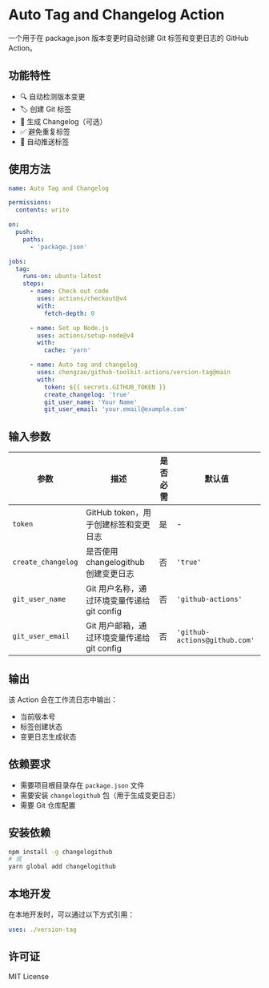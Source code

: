 # Auto Tag and Changelog Action

一个用于在 package.json 版本变更时自动创建 Git 标签和变更日志的 GitHub Action。

## 功能特性

- 🔍 自动检测版本变更
- 🏷️ 创建 Git 标签
- 📝 生成 Changelog（可选）
- ✅ 避免重复标签
- 🚀 自动推送标签

## 使用方法

```yaml
name: Auto Tag and Changelog

permissions:
  contents: write

on:
  push:
    paths:
      - 'package.json'

jobs:
  tag:
    runs-on: ubuntu-latest
    steps:
      - name: Check out code
        uses: actions/checkout@v4
        with:
          fetch-depth: 0

      - name: Set up Node.js
        uses: actions/setup-node@v4
        with:
          cache: 'yarn'

      - name: Auto tag and changelog
        uses: chengzao/github-toolkit-actions/version-tag@main
        with:
          token: ${{ secrets.GITHUB_TOKEN }}
          create_changelog: 'true'
          git_user_name: 'Your Name'
          git_user_email: 'your.email@example.com'
```

## 输入参数

| 参数 | 描述 | 是否必需 | 默认值 |
|------|------|----------|--------|
| `token` | GitHub token，用于创建标签和变更日志 | 是 | - |
| `create_changelog` | 是否使用 changelogithub 创建变更日志 | 否 | `'true'` |
| `git_user_name` | Git 用户名称，通过环境变量传递给 git config | 否 | `'github-actions'` |
| `git_user_email` | Git 用户邮箱，通过环境变量传递给 git config | 否 | `'github-actions@github.com'` |

## 输出

该 Action 会在工作流日志中输出：
- 当前版本号
- 标签创建状态
- 变更日志生成状态

## 依赖要求

- 需要项目根目录存在 `package.json` 文件
- 需要安装 `changelogithub` 包（用于生成变更日志）
- 需要 Git 仓库配置

## 安装依赖

```bash
npm install -g changelogithub
# 或
yarn global add changelogithub
```

## 本地开发

在本地开发时，可以通过以下方式引用：

```yaml
uses: ./version-tag
```

## 许可证

MIT License